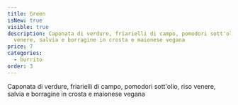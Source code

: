 ```yaml
---
title: Green
isNew: true
visible: true
description: Caponata di verdure, friarielli di campo, pomodori sott'olio, riso
  venere, salvia e borragine in crosta e maionese vegana
price: 7
categories:
  - burrito
order: 3
---
```

Caponata di verdure, friarielli di campo, pomodori sott'olio, riso venere, salvia e borragine in crosta e maionese vegana